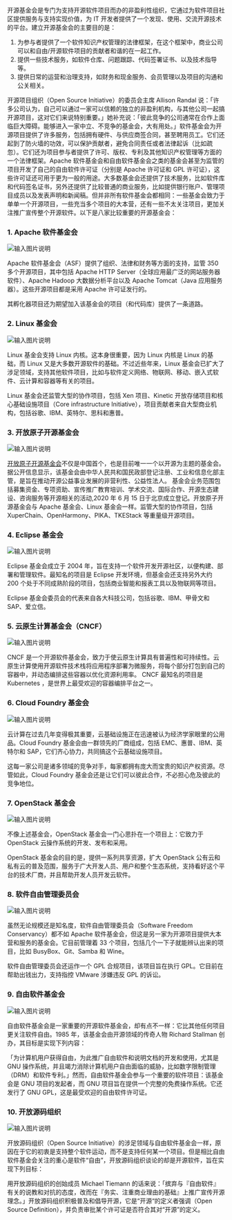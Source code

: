 开源基金会是专门为支持开源软件项目而办的非盈利性组织，它通过为软件项目社区提供服务与支持实现价值，为 IT 开发者提供了一个发现、使用、交流开源技术的平台。建立开源基金会的主要目的是：

1. 为参与者提供了一个软件知识产权管理的法律框架，在这个框架中，商业公司可以和自由/开源软件项目的贡献者和谐的在一起工作。
2. 提供一些技术服务，如软件仓库、问题跟踪、代码签署证书、以及技术指导等。
3. 提供日常的运营和治理支持，如财务和现金服务、会员管理以及项目的沟通和公关相关。
    
开源项目组织（Open Source Initiative）的委员会主席 Allison Randal 说：「许多公司认为，自己可以通过一家可以信赖的独立的非盈利机构，与其他公司一起搞开源项目，这对它们来说特别重要。」她补充说：「彼此竞争的公司通常在合作上面临巨大障碍。能够进入一家中立、不竞争的基金会，大有用处。」软件基金会为开源项目提供了许多服务，包括拥有硬件、与供应商签合同，甚至聘用员工。它们还起到了防火墙的功效，可以保护贡献者，避免合同责任或者法律起诉（比如疏忽）。它们还为项目参与者提供了许可、版权、专利及其他知识产权管理等方面的一个法律框架。Apache 软件基金会和自由软件基金会之类的基金会甚至为监管的项目开发了自己的自由软件许可证（分别是 Apache 许可证和 GPL 许可证），这些许可证还可用于更为一般的用途。大多数基金会还提供了技术服务，比如软件库和代码签名证书，另外还提供了比较普通的商业服务，比如提供银行账户、管理项目成员以及发表声明和新闻稿。但并非所有软件基金会都相同：一些基金会致力于单单一个开源项目，一些充当多个项目的大本营，还有一些不太关注项目，更加关注推广宣传整个开源软件。以下是八家比较重要的开源基金会：
    


### 1. Apache 软件基金会
        
![输入图片说明](https://images.gitee.com/uploads/images/2020/1204/184105_3963f1ac_5406987.jpeg "1.jpeg")
         
Apache 软件基金会（ASF）提供了组织、法律和财务等方面的支持，监管 350 多个开源项目，其中包括 Apache HTTP Server（全球应用最广泛的网站服务器软件）、Apache Hadoop 大数据分析平台以及 Apache Tomcat（Java 应用服务器）。这些开源项目都是采用 Apache 许可证发行的。
        
其孵化器项目还为期望加入该基金会的项目（和代码库）提供了一条道路。
    
    
### 2. Linux 基金会
        
![输入图片说明](https://images.gitee.com/uploads/images/2020/1204/190041_d97025e2_5694891.png "屏幕截图.png")
        
Linux 基金会支持 Linux 内核。这本身很重要，因为 Linux 内核是 Linux 的基础，而 Linux 又是大多数开源软件的基础。不过近些年来，Linux 基金会已扩大了涉足领域，支持其他软件项目，比如与软件定义网络、物联网、移动、嵌入式软件、云计算和容器等有关的项目。
        
Linux 基金会还监管大型的协作项目，包括 Xen 项目、Kinetic 开放存储项目和核心基础设施项目（Core infrastructure Initiative），项目贡献者来自大型商业机构，包括谷歌、IBM、英特尔、思科和惠普。

    
### 3. 开放原子开源基金会

![输入图片说明](https://images.gitee.com/uploads/images/2020/1204/190225_2ad60ba9_5694891.png "屏幕截图.png")

[开放原子开源基金会](https://www.openatom.org/)不仅是中国首个，也是目前唯一一个以开源为主题的基金会。据公开信息显示，该基金会由中华人民共和国民政部登记注册、工业和信息化部主管，是旨在推动开源公益事业发展的非营利性、公益性法人。 基金会业务范围包括募集资金、专项资助、宣传推广教育培训、学术交流、国际合作、开源生态建设、咨询服务等开源相关的活动,2020 年 6 月 15 日于北京成立登记。开放原子开源基金会与 Apache 基金会、Linux 基金会一样。监管大型的协作项目，包括 XuperChain、OpenHarmony、PIKA、TKEStack 等重量级开源项目。



### 4. Eclipse 基金会
        
![输入图片说明](https://images.gitee.com/uploads/images/2020/1204/184138_28edf92b_5406987.jpeg "3.jpeg")

Eclipse 基金会成立于 2004 年，旨在支持一个软件开发开源社区，以便构建、部署和管理软件。最知名的项目是 Eclipse 开发环境，但基金会还支持另外大约 200 个处于不同成熟阶段的项目，包括商业智能和报表工具以及物联网等项目。
        
Eclipse 基金会委员会的代表来自各大科技公司，包括谷歌、IBM、甲骨文和 SAP、爱立信。
    

### 5. 云原生计算基金会（CNCF）
![输入图片说明](https://images.gitee.com/uploads/images/2020/1204/185019_43cb87e5_5406987.png "CNCF.png")  
  
CNCF 是一个开源软件基金会，致力于使云原生计算具有普遍性和可持续性。云原生计算使用开源软件技术栈将应用程序部署为微服务，将每个部分打包到自己的容器中，并动态编排这些容器以优化资源利用率。 CNCF 最知名的项目是 Kubernetes ，是世界上最受欢迎的容器编排平台之一。        
    
### 6. Cloud Foundry 基金会
       
![输入图片说明](https://images.gitee.com/uploads/images/2020/1204/185648_79e99440_5406987.jpeg "5.jpeg")
        
云计算在过去几年变得极其重要，云基础设施正在迅速被认为经济学家眼里的公用品。Cloud Foundry 基金会由一群领先的厂商组成，包括 EMC、惠普、IBM、英特尔和 SAP，它们齐心协力，共同搞这个云基础设施项目。
        
这每一家公司是诸多领域的竞争对手，每家都拥有庞大而宝贵的知识产权资源。尽管如此，Cloud Foundry 基金会还是让它们可以彼此合作，不必担心危及彼此的竞争地位。
    
### 7. OpenStack 基金会
         
![输入图片说明](https://images.gitee.com/uploads/images/2020/1204/185706_6c3d4653_5406987.jpeg "6.jpeg")  
        
不像上述基金会，OpenStack 基金会一门心思扑在一个项目上：它致力于 OpenStack 云操作系统的开发、发布和采用。
        
OpenStack 基金会的目的是，提供一系列共享资源，扩大 OpenStack 公有云和私有云的普及范围，服务于广大开发人员、用户和整个生态系统，支持看好这个平台的技术厂商，并且帮助开发人员开发云软件。
     

### 8. 软件自由管理委员会
        
![输入图片说明](https://images.gitee.com/uploads/images/2020/1204/185728_2a4fd21a_5406987.jpeg "7.jpeg")
        
虽然无论规模还是知名度，软件自由管理委员会（Software Freedom Conservancy）都不如 Apache 软件基金会，但这是另一家为开源项目提供大本营和服务的基金会。它目前管理着
 33 个项目，包括几个一下子就能辨认出来的项目，比如 BusyBox、Git、Samba 和 Wine。
        
软件自由管理委员会还运作一个 GPL 合规项目，该项目旨在执行 GPL。它目前在帮助出钱出力，支持指控 VMware 涉嫌违反 GPL 的诉讼。


### 9. 自由软件基金会
        
![输入图片说明](https://images.gitee.com/uploads/images/2020/1204/185744_24f8e47b_5406987.jpeg "8.jpeg")  
        
自由软件基金会是一家重要的开源软件基金会，却有点不一样：它比其他任何项目更关注软件自由。1985 年，该基金会由开源领域的传奇人物 Richard Stallman 创办，其目标是实现下列内容：
      
「为计算机用户获得自由，为此推广自由软件和说明文档的开发和使用，尤其是 GNU 操作系统，并且竭力消除计算机用户自由面临的威胁，比如数字限制管理（DRM）和软件专利。」然而，自由软件基金会参与一个重要的软件项目：该基金会是 GNU 项目的发起者，而 GNU 项目旨在提供一个完整的免费操作系统。它还发行了 GNU GPL，这是最受欢迎的自由软件许可证。
    
### 10. 开放源码组织
        
![输入图片说明](https://images.gitee.com/uploads/images/2020/1204/185756_8c42cddf_5406987.jpeg "9.jpeg")  
      
开放源码组织（Open Source Initiative）的涉足领域与自由软件基金会一样，原因在于它的初衷是支持整个软件运动，而不是支持任何某一个项目。但是相比自由软件基金会关注的重心是软件“自由”，开放源码组织谈论的却是开源软件，旨在实现下列目标：
        
用开放源码组织的创始成员 Michael Tiemann 的话来说：「摈弃与『自由软件』有关的说教和对抗的态度，改而在『务实、注重商业理由的基础』上推广宣传开源理念。」开放源码组织积极普及和倡导开源，它是“开源“的定义者强调（Open Source Definition），并负责审批某个许可证是否符合其对“开源”的定义。